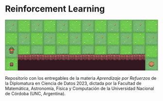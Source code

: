 # Reinforcement Learning

![](https://github.com/JeroFotinos/rl_diplo/raw/main/episode_0_100_sarsa_e-greedy.gif)

Repositorio con los entregables de la materia *Aprendizaje por Refuerzos* de la
Diplomatura en Ciencia de Datos 2023, dictada por la Facultad de Matemática,
Astronomía, Física y Computación de la Universidad Nacional de Córdoba (UNC, Argentina).

